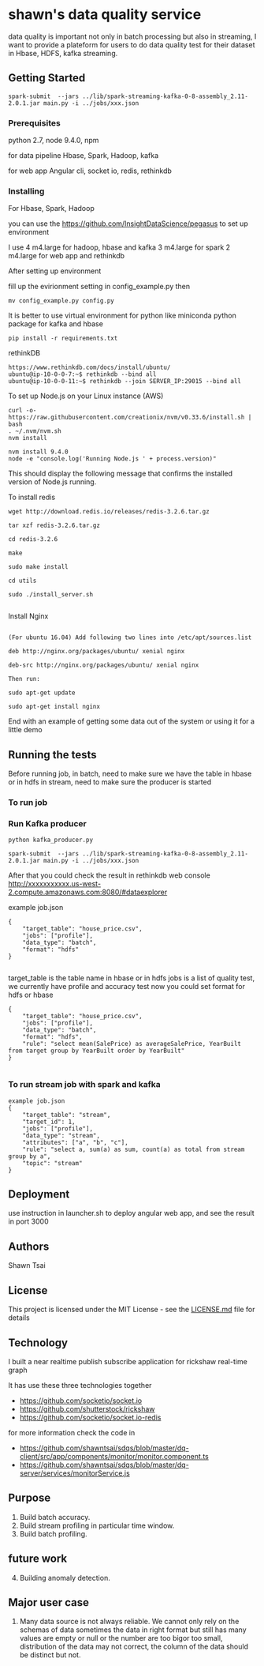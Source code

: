# shawn's data quality service
data quality is important not only in batch processing but also in streaming, I want to provide a plateform for users to do data quality test for their dataset in Hbase, HDFS, kafka streaming.



## Getting Started

```
spark-submit  --jars ../lib/spark-streaming-kafka-0-8-assembly_2.11-2.0.1.jar main.py -i ../jobs/xxx.json
```


### Prerequisites

python 2.7, node 9.4.0, npm

for data pipeline
Hbase, Spark, Hadoop, kafka

for web app
Angular cli, socket io, redis, rethinkdb



### Installing

For Hbase, Spark, Hadoop

you can use the https://github.com/InsightDataScience/pegasus
to set up environment

I use 
4 m4.large for hadoop, hbase and kafka
3 m4.large for spark
2 m4.large for web app and rethinkdb

After setting up environment

fill up the evirionment setting in config_example.py
then

```
mv config_example.py config.py
```


It is better to use virtual environment for python like miniconda
python package for kafka and hbase



```
pip install -r requirements.txt
```

rethinkDB

```
https://www.rethinkdb.com/docs/install/ubuntu/
ubuntu@ip-10-0-0-7:~$ rethinkdb --bind all
ubuntu@ip-10-0-0-11:~$ rethinkdb --join SERVER_IP:29015 --bind all

```

To set up Node.js on your Linux instance (AWS)


```
curl -o- https://raw.githubusercontent.com/creationix/nvm/v0.33.6/install.sh | bash
. ~/.nvm/nvm.sh
nvm install 

nvm install 9.4.0
node -e "console.log('Running Node.js ' + process.version)"

```
This should display the following message that confirms the installed version of Node.js running.


To install redis

```
wget http://download.redis.io/releases/redis-3.2.6.tar.gz

tar xzf redis-3.2.6.tar.gz

cd redis-3.2.6

make

sudo make install

cd utils

sudo ./install_server.sh


```

Install Nginx
```

(For ubuntu 16.04) Add following two lines into /etc/apt/sources.list

deb http://nginx.org/packages/ubuntu/ xenial nginx

deb-src http://nginx.org/packages/ubuntu/ xenial nginx

Then run:

sudo apt-get update

sudo apt-get install nginx

```



End with an example of getting some data out of the system or using it for a little demo

## Running the tests
Before running job, 
in batch, need to make sure we have the table in hbase or in hdfs
in stream, need to make sure the producer is started


### To run job
### Run Kafka producer
```
python kafka_producer.py
```


```
spark-submit  --jars ../lib/spark-streaming-kafka-0-8-assembly_2.11-2.0.1.jar main.py -i ../jobs/xxx.json
```

After that you could check the result in rethinkdb web console
http://xxxxxxxxxxx.us-west-2.compute.amazonaws.com:8080/#dataexplorer


example job.json
```
{
    "target_table": "house_price.csv", 
    "jobs": ["profile"],
    "data_type": "batch", 
    "format": "hdfs"
}


```

target_table is the table name in hbase or in hdfs
jobs is a list of quality test, we currently have profile and accuracy test now
you could set format for hdfs or hbase
```
{
    "target_table": "house_price.csv", 
    "jobs": ["profile"],
    "data_type": "batch", 
    "format": "hdfs",
    "rule": "select mean(SalePrice) as averageSalePrice, YearBuilt from target group by YearBuilt order by YearBuilt"
}


```
### To run stream job with spark and kafka
```
example job.json
{
    "target_table": "stream", 
    "target_id": 1, 
    "jobs": ["profile"],
    "data_type": "stream", 
    "attributes": ["a", "b", "c"],
    "rule": "select a, sum(a) as sum, count(a) as total from stream group by a",
    "topic": "stream"
}

```




## Deployment

use instruction in launcher.sh to deploy angular web app, and see the result in port 3000


## Authors
Shawn Tsai

## License

This project is licensed under the MIT License - see the [LICENSE.md](LICENSE.md) file for details

## Technology

I built a near realtime publish subscribe application for rickshaw real-time graph

It has use these three technologies together

- https://github.com/socketio/socket.io
- https://github.com/shutterstock/rickshaw
- https://github.com/socketio/socket.io-redis

for more information check the code in 
- https://github.com/shawntsai/sdqs/blob/master/dq-client/src/app/components/monitor/monitor.component.ts
- https://github.com/shawntsai/sdqs/blob/master/dq-server/services/monitorService.js


## Purpose
1. Build batch accuracy.
2. Build stream profiling in particular time window.
3. Build batch profiling.

## future work
4. Building anomaly detection.

## Major user case

1. Many data source is not always reliable. We cannot only rely on the schemas of data sometimes the data in right format but still has many values are empty or null or the number are too bigor too small, distribution of the data may not correct, the column of the data should be distinct but not.



